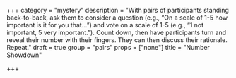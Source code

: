 +++
category = "mystery"
description = "With pairs of participants standing back-to-back, ask them to consider a question (e.g., “On a scale of 1-5 how important is it for you that...”) and vote on a scale of 1-5 (e.g., “1 not important, 5 very important.”). Count down, then have participants turn and reveal their number with their fingers. They can then discuss their rationale. Repeat."
draft = true
group = "pairs"
props = ["none"]
title = "Number Showdown"

+++

